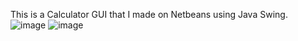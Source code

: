This is a Calculator GUI that I made on Netbeans using Java Swing. 
![image](https://user-images.githubusercontent.com/121467771/211571715-cc4e6ebc-6db8-459f-928b-f33af3f8891c.png)
![image](https://user-images.githubusercontent.com/121467771/211571614-adce142d-dde9-46f5-801e-ae785b935062.png)
